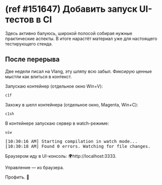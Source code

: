 
# (ref #151647) Добавить запуск UI-тестов в CI

Здесь активно балуюсь, широкой полосой собирая нужные практические аспекты.
В итоге нарастёт материал уже для настоящего тестирующего стенда.

## После перерыва

Две недели писал на Vlang, эту шляпу всю забыл. Фиксирую ценные мыстли как влиться в контекст.

Запускаю контейнер (отдельное окно Win+V):

```sh
c1f
```

Захожу в шелл контейнера (отдельное окно, Magenta, Win+C):

```sh
c1sh
```

В контейнере запускаю сервер в watch-режиме:

```sh
uiw
```

<pre>
[10:30:16 AM] Starting compilation in watch mode...
[10:30:18 AM] Found 0 errors. Watching for file changes.
</pre>

Браузером иду в UI-консоль: 🌍http://localhost:3333.

Управление — из браузера.

Профитъ. 🤘
